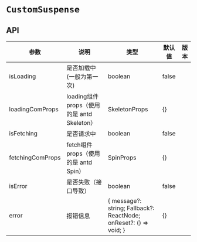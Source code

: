 # `CustomSuspense`


## API

| 参数 | 说明 | 类型 | 默认值 | 版本 |
| --- | --- | --- | --- | --- |
| isLoading | 是否加载中(一般为第一次) | boolean | false |
| loadingComProps | loading组件props（使用的是 antd Skeleton） | SkeletonProps | {} |
| isFetching | 是否请求中 | boolean | false |
| fetchingComProps | fetch组件props（使用的是 antd Spin） | SpinProps | {} |
| isError | 是否失败（接口导致） | boolean | false |
| error | 报错信息 | { message?: string; Fallback?: ReactNode; onReset?: () => void; } | {} |
